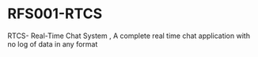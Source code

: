 # RFS001-RTCS
RTCS- Real-Time Chat System , A complete real time chat application with no log of data in any format


